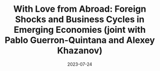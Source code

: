 ---
title: 'With Love from Abroad: Foreign Shocks and Business Cycles in Emerging Economies (joint with Pablo Guerron-Quintana and Alexey Khazanov)'
date: 2023-07-24
---